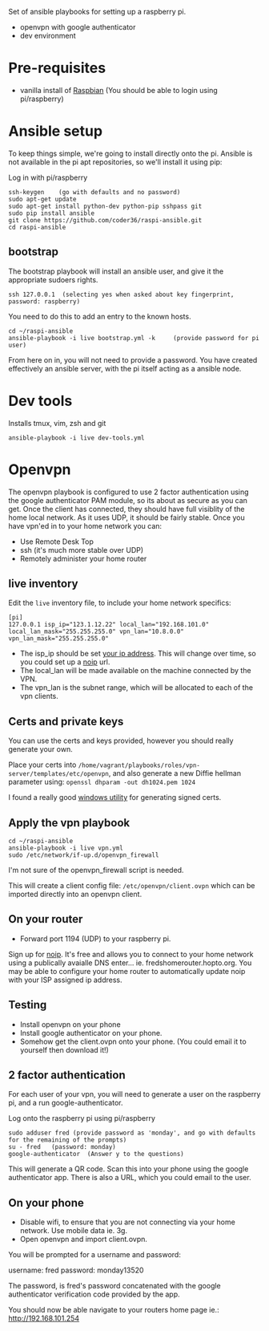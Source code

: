 Set of ansible playbooks for setting up a raspberry pi.

* openvpn with google authenticator
* dev environment

# Pre-requisites
* vanilla install of [Raspbian](http://downloads.raspberrypi.org/raspbian_latest)  (You should be able to login using pi/raspberry)


# Ansible setup
To keep things simple, we're going to install directly onto the pi. Ansible is not available in the pi apt 
repositories, so we'll install it using pip:


Log in with pi/raspberry

    ssh-keygen    (go with defaults and no password)
    sudo apt-get update
    sudo apt-get install python-dev python-pip sshpass git
    sudo pip install ansible
    git clone https://github.com/coder36/raspi-ansible.git
    cd raspi-ansible


## bootstrap

The bootstrap playbook will install an ansible user, and give it the appropriate sudoers rights.

    ssh 127.0.0.1  (selecting yes when asked about key fingerprint, password: raspberry)
    
You need to do this to add an entry to the known hosts.
    
    cd ~/raspi-ansible
    ansible-playbook -i live bootstrap.yml -k     (provide password for pi user)

From here on in, you will not need to provide a password.  You have created effectively an ansible server, with the pi itself acting as a ansible node.



# Dev tools

Installs tmux, vim, zsh and git

    ansible-playbook -i live dev-tools.yml




# Openvpn

The openvpn playbook is configured to use 2 factor authentication using the google authenticator PAM module, so its about as secure as you can get. Once the client has connected, they should have full visiblity of the home local network.   As it uses UDP, it should be fairly stable.  Once you have vpn'ed in to your home network you can:

  * Use Remote Desk Top
  * ssh (it's much more stable over UDP)
  * Remotely administer your home router


## live inventory

Edit the `live` inventory file, to include your home network specifics:

    [pi]
    127.0.0.1 isp_ip="123.1.12.22" local_lan="192.168.101.0" local_lan_mask="255.255.255.0" vpn_lan="10.8.0.0" vpn_lan_mask="255.255.255.0"

* The isp_ip should be set [your ip address](http://www.whatsmyip.org/).  This will change over time, so you could set up a [noip](http://www.noip.com) url.   
* The local_lan will be made available on the machine connected by the VPN.
* The vpn_lan is the subnet range, which will be allocated to each of the vpn clients.

## Certs and private keys

You can use the certs and keys provided, however you should really generate your own.  

Place your certs into `/home/vagrant/playbooks/roles/vpn-server/templates/etc/openvpn`, and also generate a new Diffie hellman parameter using:  `openssl dhparam -out dh1024.pem 1024`   

I found a really good [windows utility](http://sourceforge.net/projects/xca) for generating signed certs.


## Apply the vpn playbook

    cd ~/raspi-ansible
    ansible-playbook -i live vpn.yml
    sudo /etc/network/if-up.d/openvpn_firewall

I'm not sure of the openvpn_firewall script is needed.

This will create a client config file: `/etc/openvpn/client.ovpn` which can be imported directly into an openvpn client.


## On your router

* Forward port 1194 (UDP) to your raspberry pi.

Sign up for [noip](http://www.noip.com).  It's free and allows you to connect to your home network using a publically avaialle DNS enter... ie. fredshomerouter.hopto.org.  You may be able to configure your home router to automatically update noip with your ISP assigned ip address.


## Testing
* Install openvpn on your phone
* Install google authenticator on your phone.
* Somehow get the client.ovpn onto your phone.  (You could email it to yourself then download it!)


## 2 factor authentication

For each user of your vpn, you will need to generate a user on the raspberry pi, and a run google-authenticator. 

Log onto the raspberry pi using pi/raspberry

    sudo adduser fred (provide password as 'monday', and go with defaults for the remaining of the prompts)
    su - fred   (password: monday)
    google-authenticator  (Answer y to the questions)

This will generate a QR code.  Scan this into your phone using the google authenticator app.  There is also a URL,
which you could email to the user.  


## On your phone 

* Disable wifi, to ensure that you are not connecting via your home network.  Use mobile data ie. 3g.
* Open openvpn and import client.ovpn.  

You will be prompted for a username and password:

username:  fred
password:  monday13520    

The password, is fred's password concatenated with the google authenticator verification code provided by the app.  

You should now be able navigate to your routers home page ie.: http://192.168.101.254 











